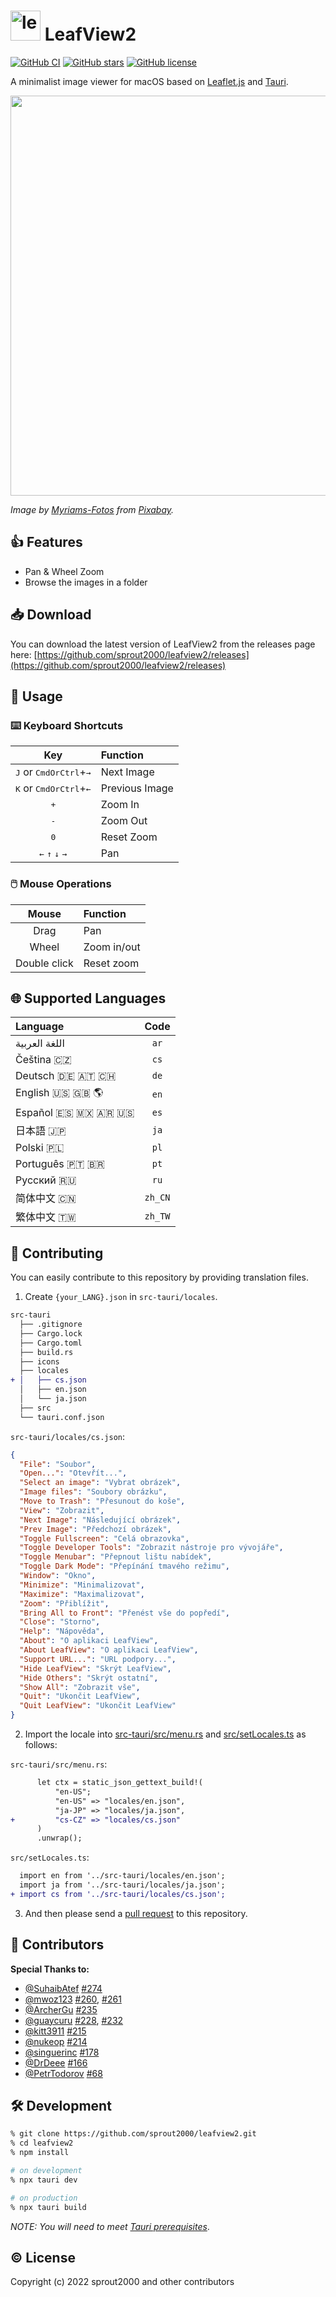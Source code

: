 # <img width="48" alt="leaves" src="https://user-images.githubusercontent.com/52094761/156916014-b9472d73-3270-455a-be95-25e527efeaff.svg" /> LeafView2

[![GitHub CI](https://github.com/sprout2000/leafview/actions/workflows/release.yml/badge.svg)](https://github.com/sprout2000/leafview/actions/workflows/release.yml)
[![GitHub stars](https://img.shields.io/github/stars/sprout2000/leafview2)](https://github.com/sprout2000/leafview2/stargazers)
[![GitHub license](https://img.shields.io/github/license/sprout2000/leafview)](https://github.com/sprout2000/leafview/blob/main/LICENSE.md)

A minimalist image viewer for macOS based on [Leaflet.js](https://leafletjs.com/) and [Tauri](https://tauri.studio/).

<img width="640" src="https://user-images.githubusercontent.com/52094761/157586637-4b2deb8e-a1f7-46ef-9f24-d0efeb6a97a8.png">

_Image by <a href="https://pixabay.com/users/myriams-fotos-1627417/?utm_source=link-attribution&amp;utm_medium=referral&amp;utm_campaign=image&amp;utm_content=1568646">Myriams-Fotos</a> from <a href="https://pixabay.com/?utm_source=link-attribution&amp;utm_medium=referral&amp;utm_campaign=image&amp;utm_content=1568646">Pixabay</a>._

## :thumbsup: Features

- Pan & Wheel Zoom
- Browse the images in a folder

## :inbox_tray: Download

You can download the latest version of LeafView2 from the releases page here:
[https://github.com/sprout2000/leafview2/releases](https://github.com/sprout2000/leafview2/releases)

## :green_book: Usage

### :keyboard: Keyboard Shortcuts

|                                     Key                                     | Function       |
| :-------------------------------------------------------------------------: | :------------- |
|           <kbd>J</kbd> or <kbd>CmdOrCtrl</kbd>+<kbd>&#8594;</kbd>           | Next Image     |
|           <kbd>K</kbd> or <kbd>CmdOrCtrl</kbd>+<kbd>&#8592;</kbd>           | Previous Image |
|                                <kbd>+</kbd>                                 | Zoom In        |
|                                <kbd>-</kbd>                                 | Zoom Out       |
|                                <kbd>0</kbd>                                 | Reset Zoom     |
| <kbd>&#8592;</kbd> <kbd>&#8593;</kbd> <kbd>&#8595;</kbd> <kbd>&#8594;</kbd> | Pan            |

### :computer_mouse: Mouse Operations

|    Mouse     | Function    |
| :----------: | :---------- |
|     Drag     | Pan         |
|    Wheel     | Zoom in/out |
| Double click | Reset zoom  |

## :globe_with_meridians: Supported Languages

| Language                               |  Code   |
| :------------------------------------- | :-----: |
| اللغة العربية                          |  `ar`   |
| Čeština :czech_republic:               |  `cs`   |
| Deutsch :de: :austria: :switzerland:   |  `de`   |
| English :us: :uk: :earth_americas:     |  `en`   |
| Español :es: :mexico: :argentina: :us: |  `es`   |
| 日本語 :jp:                            |  `ja`   |
| Polski :poland:                        |  `pl`   |
| Português :portugal: :brazil:          |  `pt`   |
| Русский :ru:                           |  `ru`   |
| 简体中文 :cn:                          | `zh_CN` |
| 繁体中文 :taiwan:                      | `zh_TW` |

## :scroll: Contributing

You can easily contribute to this repository by providing translation files.

1. Create `{your_LANG}.json` in `src-tauri/locales`.

```diff
src-tauri
  ├── .gitignore
  ├── Cargo.lock
  ├── Cargo.toml
  ├── build.rs
  ├── icons
  ├── locales
+ │   ├── cs.json
  │   ├── en.json
  │   └── ja.json
  ├── src
  └── tauri.conf.json
```

`src-tauri/locales/cs.json`:

```json
{
  "File": "Soubor",
  "Open...": "Otevřít...",
  "Select an image": "Vybrat obrázek",
  "Image files": "Soubory obrázku",
  "Move to Trash": "Přesunout do koše",
  "View": "Zobrazit",
  "Next Image": "Následující obrázek",
  "Prev Image": "Předchozí obrázek",
  "Toggle Fullscreen": "Celá obrazovka",
  "Toggle Developer Tools": "Zobrazit nástroje pro vývojáře",
  "Toggle Menubar": "Přepnout lištu nabídek",
  "Toggle Dark Mode": "Přepínání tmavého režimu",
  "Window": "Okno",
  "Minimize": "Minimalizovat",
  "Maximize": "Maximalizovat",
  "Zoom": "Přiblížit",
  "Bring All to Front": "Přenést vše do popředí",
  "Close": "Storno",
  "Help": "Nápověda",
  "About": "O aplikaci LeafView",
  "About LeafView": "O aplikaci LeafView",
  "Support URL...": "URL podpory...",
  "Hide LeafView": "Skrýt LeafView",
  "Hide Others": "Skrýt ostatní",
  "Show All": "Zobrazit vše",
  "Quit": "Ukončit LeafView",
  "Quit LeafView": "Ukončit LeafView"
}
```

2. Import the locale into [src-tauri/src/menu.rs](https://github.com/sprout2000/leafview2/blob/main/src-tauri/src/menu.rs) and [src/setLocales.ts](https://github.com/sprout2000/leafview2/blob/main/src/setLocales.ts) as follows:

`src-tauri/src/menu.rs`:

```diff
      let ctx = static_json_gettext_build!(
          "en-US";
          "en-US" => "locales/en.json",
          "ja-JP" => "locales/ja.json",
+         "cs-CZ" => "locales/cs.json"
      )
      .unwrap();
```

`src/setLocales.ts`:

```diff
  import en from '../src-tauri/locales/en.json';
  import ja from '../src-tauri/locales/ja.json';
+ import cs from '../src-tauri/locales/cs.json';
```

3. And then please send a [pull request](https://github.com/sprout2000/leafview2/pulls) to this repository.

## :tada: Contributors

**Special Thanks to:**

- [@SuhaibAtef](https://github.com/SuhaibAtef) [#274](https://github.com/sprout2000/leafview/pull/274)
- [@mwoz123](https://github.com/mwoz123) [#260](https://github.com/sprout2000/leafview/pull/260), [#261](https://github.com/sprout2000/leafview/pull/261)
- [@ArcherGu](https://github.com/ArcherGu) [#235](https://github.com/sprout2000/leafview/pull/235)
- [@guaycuru](https://github.com/guaycuru) [#228](https://github.com/sprout2000/leafview/pull/228), [#232](https://github.com/sprout2000/leafview/pull/232)
- [@kitt3911](https://github.com/kitt3911) [#215](https://github.com/sprout2000/leafview/pull/215)
- [@nukeop](https://github.com/nukeop) [#214](https://github.com/sprout2000/leafview/pull/214)
- [@singuerinc](https://github.com/singuerinc) [#178](https://github.com/sprout2000/leafview/pull/178)
- [@DrDeee](https://github.com/DrDeee) [#166](https://github.com/sprout2000/leafview/pull/166)
- [@PetrTodorov](https://github.com/PetrTodorov) [#68](https://github.com/sprout2000/leafview/pull/68)

## :hammer_and_wrench: Development

```sh
% git clone https://github.com/sprout2000/leafview2.git
% cd leafview2
% npm install

# on development
% npx tauri dev

# on production
% npx tauri build
```

_NOTE: You will need to meet [Tauri prerequisites](https://tauri.studio/docs/getting-started/prerequisites)_.

## :copyright: License

Copyright (c) 2022 sprout2000 and other contributors
